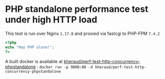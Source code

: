 # PHP standalone performance test under high HTTP load

This test is run over Nginx `1.17.8` and proxied via fastcgi to PHP-FPM `7.4.2`

```php
<?php
echo "Hay PHP alone!";
?>
```

A built docker is available at [kheraud/perf-test-http-concurrency-phpstandalone](https://hub.docker.com/r/kheraud/perf-test-http-concurrency-phpstandalone) : `docker run -p 9000:80 -d kheraud/perf-test-http-concurrency-phpstandalone`